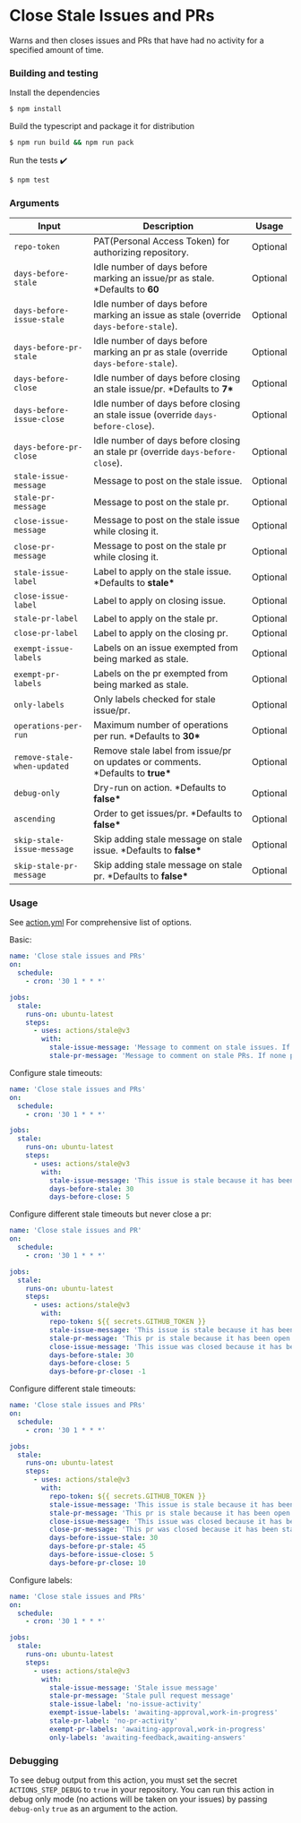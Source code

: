 # Close Stale Issues and PRs

Warns and then closes issues and PRs that have had no activity for a specified amount of time.

### Building and testing

Install the dependencies

```bash
$ npm install
```

Build the typescript and package it for distribution

```bash
$ npm run build && npm run pack
```

Run the tests :heavy_check_mark:

```bash
$ npm test
```

### Arguments

| Input                       | Description                                                                          | Usage    |
| --------------------------- | ------------------------------------------------------------------------------------ | -------- |
| `repo-token`                | PAT(Personal Access Token) for authorizing repository.                               | Optional |
| `days-before-stale`         | Idle number of days before marking an issue/pr as stale. \*Defaults to **60**        | Optional |
| `days-before-issue-stale`   | Idle number of days before marking an issue as stale (override `days-before-stale`). | Optional |
| `days-before-pr-stale`      | Idle number of days before marking an pr as stale (override `days-before-stale`).    | Optional |
| `days-before-close`         | Idle number of days before closing an stale issue/pr. \*Defaults to **7\***          | Optional |
| `days-before-issue-close`   | Idle number of days before closing an stale issue (override `days-before-close`).    | Optional |
| `days-before-pr-close`      | Idle number of days before closing an stale pr (override `days-before-close`).       | Optional |
| `stale-issue-message`       | Message to post on the stale issue.                                                  | Optional |
| `stale-pr-message`          | Message to post on the stale pr.                                                     | Optional |
| `close-issue-message`       | Message to post on the stale issue while closing it.                                 | Optional |
| `close-pr-message`          | Message to post on the stale pr while closing it.                                    | Optional |
| `stale-issue-label`         | Label to apply on the stale issue. \*Defaults to **stale\***                         | Optional |
| `close-issue-label`         | Label to apply on closing issue.                                                     | Optional |
| `stale-pr-label`            | Label to apply on the stale pr.                                                      | Optional |
| `close-pr-label`            | Label to apply on the closing pr.                                                    | Optional |
| `exempt-issue-labels`       | Labels on an issue exempted from being marked as stale.                              | Optional |
| `exempt-pr-labels`          | Labels on the pr exempted from being marked as stale.                                | Optional |
| `only-labels`               | Only labels checked for stale issue/pr.                                              | Optional |
| `operations-per-run`        | Maximum number of operations per run. \*Defaults to **30\***                         | Optional |
| `remove-stale-when-updated` | Remove stale label from issue/pr on updates or comments. \*Defaults to **true\***    | Optional |
| `debug-only`                | Dry-run on action. \*Defaults to **false\***                                         | Optional |
| `ascending`                 | Order to get issues/pr. \*Defaults to **false\***                                    | Optional |
| `skip-stale-issue-message`  | Skip adding stale message on stale issue. \*Defaults to **false\***                  | Optional |
| `skip-stale-pr-message`     | Skip adding stale message on stale pr. \*Defaults to **false\***                     | Optional |

### Usage

See [action.yml](./action.yml) For comprehensive list of options.

Basic:

```yaml
name: 'Close stale issues and PRs'
on:
  schedule:
    - cron: '30 1 * * *'

jobs:
  stale:
    runs-on: ubuntu-latest
    steps:
      - uses: actions/stale@v3
        with:
          stale-issue-message: 'Message to comment on stale issues. If none provided, will not mark issues stale'
          stale-pr-message: 'Message to comment on stale PRs. If none provided, will not mark PRs stale'
```

Configure stale timeouts:

```yaml
name: 'Close stale issues and PRs'
on:
  schedule:
    - cron: '30 1 * * *'

jobs:
  stale:
    runs-on: ubuntu-latest
    steps:
      - uses: actions/stale@v3
        with:
          stale-issue-message: 'This issue is stale because it has been open 30 days with no activity. Remove stale label or comment or this will be closed in 5 days.'
          days-before-stale: 30
          days-before-close: 5
```

Configure different stale timeouts but never close a pr:

```yaml
name: 'Close stale issues and PR'
on:
  schedule:
    - cron: '30 1 * * *'

jobs:
  stale:
    runs-on: ubuntu-latest
    steps:
      - uses: actions/stale@v3
        with:
          repo-token: ${{ secrets.GITHUB_TOKEN }}
          stale-issue-message: 'This issue is stale because it has been open 30 days with no activity. Remove stale label or comment or this will be closed in 5 days.'
          stale-pr-message: 'This pr is stale because it has been open 45 days with no activity. Remove stale label or comment or this will be closed in 10 days.'
          close-issue-message: 'This issue was closed because it has been stalled for 5 days with no activity.'
          days-before-stale: 30
          days-before-close: 5
          days-before-pr-close: -1
```

Configure different stale timeouts:

```yaml
name: 'Close stale issues and PRs'
on:
  schedule:
    - cron: '30 1 * * *'

jobs:
  stale:
    runs-on: ubuntu-latest
    steps:
      - uses: actions/stale@v3
        with:
          repo-token: ${{ secrets.GITHUB_TOKEN }}
          stale-issue-message: 'This issue is stale because it has been open 30 days with no activity. Remove stale label or comment or this will be closed in 5 days.'
          stale-pr-message: 'This pr is stale because it has been open 45 days with no activity. Remove stale label or comment or this will be closed in 10 days.'
          close-issue-message: 'This issue was closed because it has been stalled for 5 days with no activity.'
          close-pr-message: 'This pr was closed because it has been stalled for 10 days with no activity.'
          days-before-issue-stale: 30
          days-before-pr-stale: 45
          days-before-issue-close: 5
          days-before-pr-close: 10
```

Configure labels:

```yaml
name: 'Close stale issues and PRs'
on:
  schedule:
    - cron: '30 1 * * *'

jobs:
  stale:
    runs-on: ubuntu-latest
    steps:
      - uses: actions/stale@v3
        with:
          stale-issue-message: 'Stale issue message'
          stale-pr-message: 'Stale pull request message'
          stale-issue-label: 'no-issue-activity'
          exempt-issue-labels: 'awaiting-approval,work-in-progress'
          stale-pr-label: 'no-pr-activity'
          exempt-pr-labels: 'awaiting-approval,work-in-progress'
          only-labels: 'awaiting-feedback,awaiting-answers'
```

### Debugging

To see debug output from this action, you must set the secret `ACTIONS_STEP_DEBUG` to `true` in your repository. You can run this action in debug only mode (no actions will be taken on your issues) by passing `debug-only` `true` as an argument to the action.
